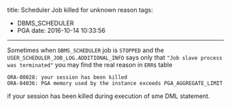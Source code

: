 title: Scheduler Job killed for unknown reason
tags:
  - DBMS_SCHEDULER
  - PGA
date: 2016-10-14 10:33:56
---


Sometimes when `DBMS_SCHEDULER` job is `STOPPED` and the `USER_SCHEDULER_JOB_LOG.ADDITIONAL_INFO` says only that `"Job slave process was terminated"` you may find the real reason in `ERR$` table 

```
ORA-00028: your session has been killedORA-04036: PGA memory used by the instance exceeds PGA_AGGREGATE_LIMIT```

if your session has been killed during execution of sme DML statement.
